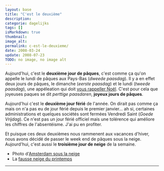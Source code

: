 ```yaml
---
layout: base
title: "C'est le deuxième"
description: 
categorie: dagelijks
tags: []
isMarkdown: true
thumbnail: 
image_alt: 
permalink: c-est-le-deuxieme/
date: 2008-03-24
update: 2008-07-23
TODO: no image, no image alt
---
```




Aujourd'hui, c'est le **deuxième jour de pâques**, c'est comme ça qu'on appelle le lundi de pâques aux Pays-Bas (*dweede paasdag*). Il y a en effet deux jours de pâques, le dimanche (*eerste paasdag*) et le lundi (*tweede paasdag*), une appéleation qui doit [vous rappeller Noël](/noel-des-pays-bas). C'est pour cela que joyeuses paques se dit *perttige paasdaren*, **joyeux jours de pâques**.

Aujourd'hui c'est le **deuxième jour férié** de l'année. On dirait pas comme ça mais on n'a pas eu de jour  férié depuis le premier janvier... ah si, certaines administrations et quelques sociétés sont fermées Vendredi Saint (*Goede Vrijdag*). Ce n'est pas un jour férié officiel mais une tolérence qui améliore les chiffres de l'absentéisme. J'ai pu en profiter.

Et puisque ces deux deuxièmes nous rammenent aux vacances d'hiver, nous avons décidé de passer le week end de pâques sous la neige. Aujourd'hui, c'est aussi le **troisième jour de neige** de la semaine.

* Photo d'[Amsterdam sous la neige](/la-temperature-ressentie)
* La [fausse neige du printemps](/il-neige-au-printemps)
---